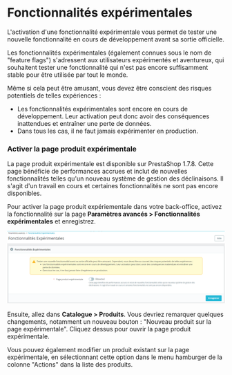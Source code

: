 # Fonctionnalités expérimentales

L'activation d'une fonctionnalité expérimentale vous permet de tester une nouvelle fonctionnalité en cours de développement avant sa sortie officielle.&#x20;

Les fonctionnalités expérimentales (également connues sous le nom de "feature flags") s'adressent aux utilisateurs expérimentés et aventureux, qui souhaitent tester une fonctionnalité qui n'est pas encore suffisamment stable pour être utilisée par tout le monde.&#x20;

Même si cela peut être amusant, vous devez être conscient des risques potentiels de telles expériences :&#x20;

* Les fonctionnalités expérimentales sont encore en cours de développement. Leur activation peut donc avoir des conséquences inattendues et entraîner une perte de données.&#x20;
* Dans tous les cas, il ne faut jamais expérimenter en production.

### Activer la page produit expérimentale

La page produit expérimentale est disponible sur PrestaShop 1.7.8. Cette page bénéficie de performances accrues et inclut de nouvelles fonctionnalités telles qu'un nouveau système de gestion des déclinaisons. Il s'agit d'un travail en cours et certaines fonctionnalités ne sont pas encore disponibles.

Pour activer la page produit expériementale dans votre back-office, activez la fonctionnalité sur la page **Paramètres avancés > Fonctionnalités expérimentales** et enregistrez.

![](<../../../.gitbook/assets/image (47).png>)

Ensuite, allez dans **Catalogue > Produits**. Vous devriez remarquer quelques changements, notamment un nouveau bouton : "Nouveau produit sur la page expérimentale". Cliquez dessus pour ouvrir la page produit expérimentale.&#x20;

Vous pouvez également modifier un produit existant sur la page expérimentale, en sélectionnant cette option dans le menu hamburger de la colonne "Actions" dans la liste des produits.
